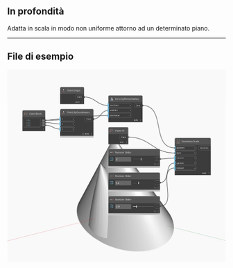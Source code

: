 <!--- Autodesk.DesignScript.Geometry.Geometry.Scale(plane, xamount, yamount, zamount) --->
<!--- VH3KQEMEQFHQ4Z45T42EMLXFENVMZSCLRKQMQVBQNLE4YVTF5HTA --->
## In profondità
Adatta in scala in modo non uniforme attorno ad un determinato piano.
___
## File di esempio

![Scale (plane, xamount, yamount, zamount)](./VH3KQEMEQFHQ4Z45T42EMLXFENVMZSCLRKQMQVBQNLE4YVTF5HTA_img.jpg)

